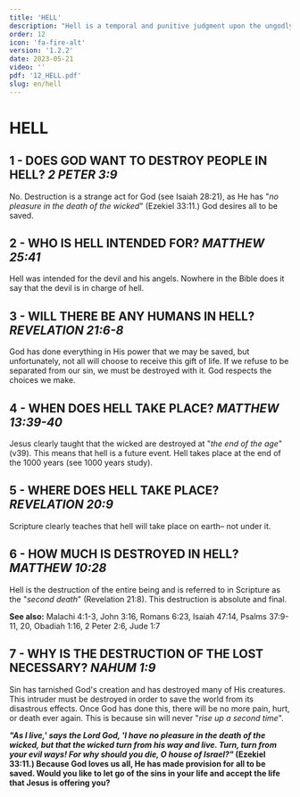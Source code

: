 ```yaml
---
title: 'HELL'
description: "Hell is a temporal and punitive judgment upon the ungodly and unrepentant."
order: 12
icon: 'fa-fire-alt'
version: '1.2.2'
date: 2023-05-21
video: ''
pdf: '12_HELL.pdf'
slug: en/hell
---
```


# HELL

## 1 - DOES GOD WANT TO DESTROY PEOPLE IN HELL? *2 PETER 3:9*

No. Destruction is a strange act for God (see Isaiah 28:21), as He has "*no pleasure in the death of the wicked*" (Ezekiel 33:11.) God desires all to be saved.

## 2 - WHO IS HELL INTENDED FOR? *MATTHEW 25:41*

Hell was intended for the devil and his angels. Nowhere in the Bible does it say that the devil is in charge of hell.

## 3 - WILL THERE BE ANY HUMANS IN HELL? *REVELATION 21:6-8*

God has done everything in His power that we may be saved, but unfortunately, not all will choose to receive this gift of life. If we refuse to be separated from our sin, we must be destroyed with it. God respects the choices we make.

## 4 - WHEN DOES HELL TAKE PLACE? *MATTHEW 13:39-40*

Jesus clearly taught that the wicked are destroyed at "*the end of the age*" (v39). This means that hell is a future event. Hell takes place at the end of the 1000 years (see 1000 years study).
<!-- FIX: Get link ref to 1000-years -->

## 5 - WHERE DOES HELL TAKE PLACE? *REVELATION 20:9*

Scripture clearly teaches that hell will take place on earth– not under it.

## 6 - HOW MUCH IS DESTROYED IN HELL? *MATTHEW 10:28*

Hell is the destruction of the entire being and is referred to in Scripture as the "*second death*"
(Revelation 21:8). This destruction is absolute and final.

**See also:** Malachi 4:1-3, John 3:16, Romans 6:23, Isaiah 47:14, Psalms 37:9-11, 20, Obadiah 1:16, 2 Peter
2:6, Jude 1:7

## 7 - WHY IS THE DESTRUCTION OF THE LOST NECESSARY? *NAHUM 1:9*
Sin has tarnished God's creation and has destroyed many of His creatures. This intruder must be
destroyed in order to save the world from its disastrous effects. Once God has done this, there will
be no more pain, hurt, or death ever again. This is because sin will never "*rise up a second time*". 

***"As I live,' says the Lord God, 'I have no pleasure in the death of the wicked, but that the wicked turn from his way and live. Turn, turn from your evil ways! For why should you die, O house of Israel?"* (Ezekiel 33:11.) Because God loves us all, He has made provision for all to be saved. Would you like to let go of the sins in your life and accept the life that Jesus is offering you?**